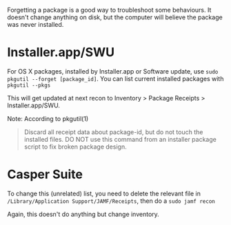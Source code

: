 Forgetting a package is a good way to troubleshoot some behaviours. It doesn't change anything on disk, but the computer will believe the package was never installed.

# Installer.app/SWU

For OS X packages, installed by Installer.app or Software update, use `sudo pkgutil --forget [package_id]`. You can list current installed packages with `pkgutil --pkgs`

This will get updated at next recon to Inventory > Package Receipts > Installer.app/SWU.

Note: According to pkgutil(1)
> Discard all receipt data about package-id, but do not touch the installed files.  DO NOT use this command from an installer package script to fix broken package design.

# Casper Suite

To change this (unrelated) list, you need to delete the relevant file in `/Library/Application Support/JAMF/Receipts`, then do a `sudo jamf recon`

Again, this doesn't do anything but change inventory.

